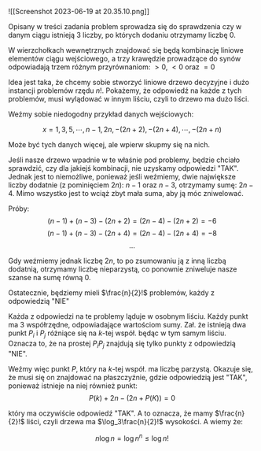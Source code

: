 ![[Screenshot 2023-06-19 at 20.35.10.png]]

Opisany w treści zadania problem sprowadza się do sprawdzenia czy w danym ciągu istnieją $3$ liczby, po których dodaniu otrzymamy liczbę $0$.

W wierzchołkach wewnętrznych znajdować się będą kombinację liniowe elementów ciągu wejściowego, a trzy krawędzie prowadzące do synów odpowiadają trzem różnym przyrównaniom: $>0$, $<0$ oraz $=0$

Idea jest taka, że chcemy sobie stworzyć liniowe drzewo decyzyjne i dużo instancji problemów rzędu $n!$. Pokażemy, że odpowiedź na każde z tych problemów, musi wylądować w innym liściu, czyli to drzewo ma dużo liści.

Weźmy sobie niedogodny przykład danych wejściowych:

$$
x = 1, 3, 5, \cdots, n-1, 2n, -(2n+2), -(2n+4),\cdots, -(2n+n)
$$

Może być tych danych więcej, ale wpierw skupmy się na nich.

Jeśli nasze drzewo wpadnie w te właśnie pod problemy, będzie chciało sprawdzić, czy dla jakiejś kombinacji, nie uzyskamy odpowiedzi "TAK". Jednak jest to niemożliwe, ponieważ jeśli weźmiemy, dwie największe liczby dodatnie (z pominięciem $2n$): $n-1$ oraz $n-3$, otrzymamy sumę: $2n-4$. Mimo wszystko jest to wciąż zbyt mała suma, aby ją móc zniwelować.

Próby:
$$
(n-1)+(n-3)-(2n+2)=(2n-4)-(2n+2)=-6
$$
$$
(n-1)+(n-3)-(2n+4)=(2n-4)-(2n+4)=-8
$$
$$
...
$$

Gdy weźmiemy jednak liczbę $2n$, to po zsumowaniu ją z inną liczbą dodatnią, otrzymamy liczbę nieparzystą, co ponownie zniweluje nasze szanse na sumę równą $0$.

Ostatecznie, będziemy mieli $\frac{n}{2}!$ problemów, każdy z odpowiedzią "NIE"

Każda z odpowiedzi na te problemy ląduje w osobnym liściu.
Każdy punkt ma $3$ współrzędne, odpowiadające wartościom sumy. Zał. że istnieją dwa punkt $P_i$ i $P_j$ różniące się na $k$-tej współ. będąc w tym samym liściu. Oznacza to, że na prostej $P_iP_j$ znajdują się tylko punkty z odpowiedzią "NIE".

Weźmy więc punkt $P$, który na $k$-tej współ. ma liczbę parzystą. Okazuje się, że musi się on znajdować na płaszczyźnie, gdzie odpowiedzią jest "TAK", ponieważ istnieje na niej również punkt:
$$
P(k) + 2n -(2n+P(K)) = 0
$$

który ma oczywiście odpowiedź "TAK". A to oznacza, że mamy $\frac{n}{2}!$ liści, czyli drzewa ma $\log_3\frac{n}{2}!$ wysokości. A wiemy że:

$$
n\log n = \log n^n \le \log n! 
$$
